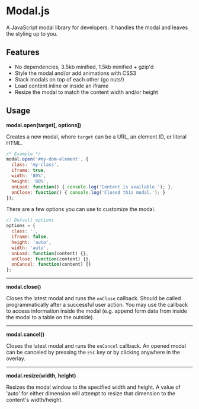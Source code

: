 # Modal.js
A JavaScript modal library for developers. It handles the modal and leaves the styling up to you.

## Features
* No dependencies, 3.5kb minified, 1.5kb minified + gzip'd
* Style the modal and/or add animations with CSS3
* Stack modals on top of each other (go nuts!)
* Load content inline or inside an iframe
* Resize the modal to match the content width and/or height

## Usage
**modal.open(target[, options])**

Creates a new modal, where `target` can be a URL, an element ID, or literal HTML.

```javascript
/* Example */
modal.open('#my-dom-element', {
  class: 'my-class',
  iframe: true,
  width: '80%',
  height: '80%',
  onLoad: function() { console.log('Content is available.'); },
  onClose: function() { console.log('Closed this modal.'); }
});
```

There are a few options you can use to customize the modal.

```javascript
// Default options
options = {
  class: '',
  iframe: false,
  height: 'auto',
  width: 'auto',
  onLoad: function(content) {},
  onClose: function(content) {},
  onCancel: function(content) {}
};
```

---

**modal.close()**

Closes the latest modal and runs the `onClose` callback. Should be called programmatically after a successful user action. You may use the callback to access information inside the modal (e.g. append form data from inside the modal to a table on the outside).

---

**modal.cancel()**

Closes the latest modal and runs the `onCancel` callback. An opened modal can be canceled by pressing the `ESC` key or by clicking anywhere in the overlay.

---

**modal.resize(width, height)**

Resizes the modal window to the specified width and height. A value of 'auto' for either dimension will attempt to resize that dimension to the content's width/height.
